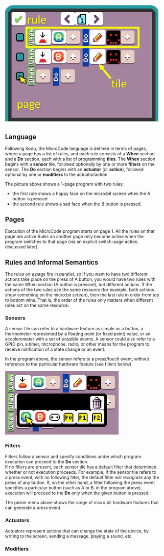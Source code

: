 ![Happy/Sad MicroCode program](/images/happy_sad.jpg)

## Language

Following Kodu, the MicroCode language is defined in terms of pages, where a page has a list of rules,
and each rule consists of a **When** section and a **Do** section, each with a list of programming
**tiles**. The **When** section begins with a **sensor** tile, followed optionally by one or more
**filters** on the sensor. The **Do** section begins with an **actuator** (or **action**), followed optional by one
or **modifiers** to the actuator/action.

The picture above shows a 1-page program with two rules:

-   the first rule shows a happy face on the micro:bit screen when the A button is pressed
-   the second rule shows a sad face when the B button is pressed.

## Pages

Execution of the MicroCode program starts on page 1. All the rules on that page are active.Rules on another page only become active when the program switches to that page (via an explicit switch-page action, discussed later).

## Rules and Informal Semantics

The rules on a page fire in parallel, so if you want to have two different actions take place
on the press of A button, you would have two rules with the same When section (A button is pressed),
but different actions. If the actions of the two rules use the same resource (for example, both actions
show something on the micro:bit screen), then the last rule in order from top to bottom wins. That is,
the order of the rules only matters when different rules act on the same resource.

### Sensors

A sensor tile can refer to a hardware feature as simple as a button,
a thermometer represented by a floating point (or fixed point) value, or an accelerometer with a set of possible events. A sensor could also refer to a GPIO pin, a timer, microphone, radio, or other means for the program to receive notification of a state change or an event.

In the program above, the sensor refers to a press/touch event, without reference to the particular hardware feature (see filters below).

![available filters for press/touch event](/images/pick_microbit.jpg)

### Filters

Filters follow a sensor and specify conditions under which program execution can proceed to the **Do** section.  
If no filters are present, each sensor tile has a default filter that determines whether or not execution
proceeds. For example, if the sensor tile refers to a press event, with no following filter, the default filter will recognize any the press of any button.
If, on the other hand, a filter following the press event specifies a particular
button (such as A or B, in the program above), execution will proceed to the **Do** only when the given button is pressed.

The picker menu above shows the range of micro:bit hardware features that can generate a press event.

### Actuators

Actuators represent actions that can change the state of the device, by writing to the screen, sending
a message, playing a sound, etc.

### Modifiers
